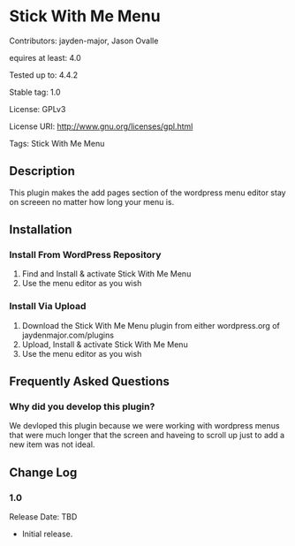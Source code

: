 # Stick With Me Menu

Contributors: jayden-major, Jason Ovalle

equires at least: 4.0

Tested up to: 4.4.2

Stable tag: 1.0

License: GPLv3

License URI: http://www.gnu.org/licenses/gpl.html

Tags: Stick With Me Menu

## Description
 This plugin makes the add pages section of the wordpress menu editor stay on screeen no matter how long your menu is.
 
## Installation
### Install From WordPress Repository
1. Find and Install & activate Stick With Me Menu
2. Use the menu editor as you wish

### Install Via Upload
1. Download the Stick With Me Menu plugin from either wordpress.org of jaydenmajor.com/plugins
2. Upload, Install & activate Stick With Me Menu
3. Use the menu editor as you wish

## Frequently Asked Questions

### Why did you develop this plugin?
We devloped this plugin because we were working with wordpress menus that were much longer that the screen and haveing to scroll up just to add a new item was not ideal.

## Change Log

### 1.0
Release Date: TBD

* Initial release.
